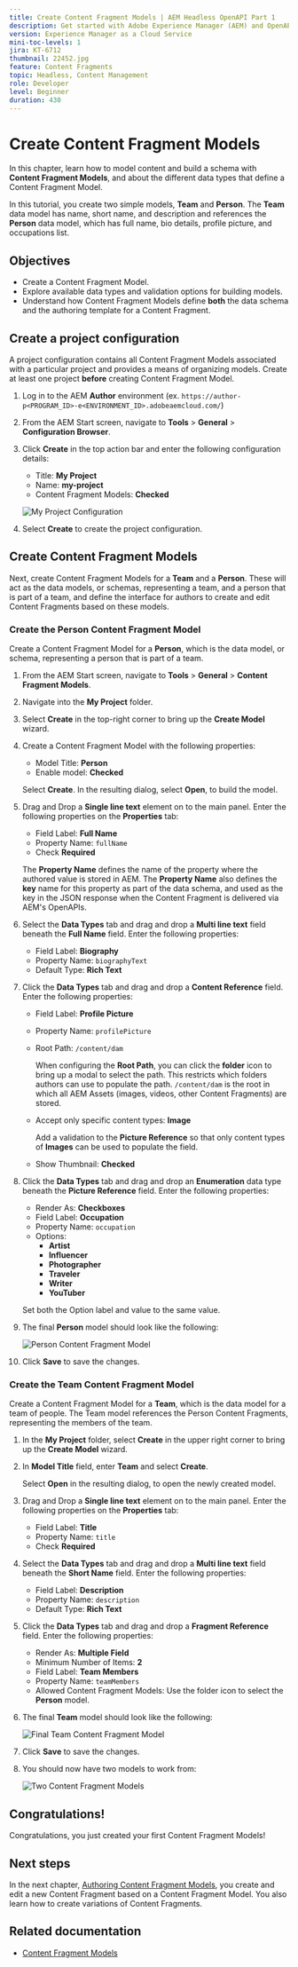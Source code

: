 ```yaml
---
title: Create Content Fragment Models | AEM Headless OpenAPI Part 1
description: Get started with Adobe Experience Manager (AEM) and OpenAPI. Learn how to model content and build a schema with Content Fragment Models in AEM. Review existing models and create a model. Learn about the different data types that can be used to define a schema.
version: Experience Manager as a Cloud Service
mini-toc-levels: 1
jira: KT-6712
thumbnail: 22452.jpg
feature: Content Fragments
topic: Headless, Content Management
role: Developer
level: Beginner
duration: 430
---
```

# Create Content Fragment Models

In this chapter, learn how to model content and build a schema with **Content Fragment Models**, and about the different data types that define a Content Fragment Model.

In this tutorial, you create two simple models, **Team** and **Person**. The **Team** data model has name, short name, and description and references the **Person** data model, which has full name, bio details, profile picture, and occupations list.

## Objectives

* Create a Content Fragment Model.
* Explore available data types and validation options for building models.
* Understand how Content Fragment Models define **both** the data schema and the authoring template for a Content Fragment.

## Create a project configuration

A project configuration contains all Content Fragment Models associated with a particular project and provides a means of organizing models. Create at least one project **before** creating Content Fragment Model.

1. Log in to the AEM **Author** environment (ex. `https://author-p<PROGRAM_ID>-e<ENVIRONMENT_ID>.adobeaemcloud.com/`)
1. From the AEM Start screen, navigate to **Tools** > **General** > **Configuration Browser**.
1. Click **Create** in the top action bar and enter the following configuration details:
    * Title: **My Project**
    * Name: **my-project**
    * Content Fragment Models: **Checked**

    ![My Project Configuration](assets/1/create-configuration.png)

1. Select **Create** to create the project configuration.

## Create Content Fragment Models

Next, create Content Fragment Models for a **Team** and a **Person**. These will act as the data models, or schemas, representing a team, and a person that is part of a team, and define the interface for authors to create and edit Content Fragments based on these models.

### Create the Person Content Fragment Model

Create a Content Fragment Model for a **Person**, which is the data model, or schema, representing a person that is part of a team.

1.  From the AEM Start screen, navigate to **Tools** > **General** > **Content Fragment Models**.
1.  Navigate into the **My Project** folder.
1.  Select **Create** in the top-right corner to bring up the **Create Model** wizard.
1.  Create a Content Fragment Model with the following properties:

    * Model Title: **Person** 
    * Enable model: **Checked**
    
    Select **Create**. In the resulting dialog, select **Open**, to build the model.

1.  Drag and Drop a **Single line text** element on to the main panel. Enter the following properties on the **Properties** tab:

    * Field Label: **Full Name**
    * Property Name: `fullName`
    * Check **Required**

    The **Property Name** defines the name of the property where the authored value is stored in AEM. The **Property Name** also defines the **key** name for this property as part of the data schema, and used as the key in the JSON response when the Content Fragment is delivered via AEM's OpenAPIs.

1.  Select the **Data Types** tab and drag and drop a **Multi line text** field beneath the **Full Name** field. Enter the following properties:

    * Field Label: **Biography**
    * Property Name: `biographyText`
    * Default Type: **Rich Text**

1.  Click the **Data Types** tab and drag and drop a **Content Reference** field. Enter the following properties:

    * Field Label: **Profile Picture**
    * Property Name: `profilePicture`
    * Root Path: `/content/dam`

        When configuring the **Root Path**, you can click the **folder** icon to bring up a modal to select the path. This restricts which folders authors can use to populate the path. `/content/dam` is the root in which all AEM Assets (images, videos, other Content Fragments) are stored.

    * Accept only specific content types: **Image**

        Add a validation to the **Picture Reference** so that only content types of **Images** can be used to populate the field.

    * Show Thumbnail: **Checked**

1.  Click the **Data Types** tab and drag and drop an **Enumeration**  data type beneath the **Picture Reference** field. Enter the following properties:

    * Render As: **Checkboxes**
    * Field Label: **Occupation**
    * Property Name: `occupation`
    * Options: 
        * **Artist**
        * **Influencer**
        * **Photographer**
        * **Traveler**
        * **Writer**
        * **YouTuber**

    Set both the Option label and value to the same value.

1.  The final **Person** model should look like the following:

    ![Person Content Fragment Model](assets/1/person-content-fragment-model.png)

1. Click **Save** to save the changes.

### Create the Team Content Fragment Model

Create a Content Fragment Model for a **Team**, which is the data model for a team of people. The Team model references the Person Content Fragments, representing the members of the team.

1.  In the **My Project** folder, select **Create** in the upper right corner to bring up the **Create Model** wizard.
1.  In **Model Title** field, enter **Team** and select **Create**.

    Select **Open** in the resulting dialog, to open the newly created model.

1.  Drag and Drop a **Single line text** element on to the main panel. Enter the following properties on the **Properties** tab:

    * Field Label: **Title**
    * Property Name: `title`
    * Check **Required**

1.  Select the **Data Types** tab and drag and drop a **Multi line text** field beneath the **Short Name** field. Enter the following properties:

    * Field Label: **Description**
    * Property Name: `description`
    * Default Type: **Rich Text**

1.  Click the **Data Types** tab and drag and drop a **Fragment Reference** field. Enter the following properties:

    * Render As: **Multiple Field**
    * Minimum Number of Items: **2**
    * Field Label: **Team Members**
    * Property Name: `teamMembers`
    * Allowed Content Fragment Models: Use the folder icon to select the **Person** model.

1.  The final **Team** model should look like the following:

    ![Final Team Content Fragment Model](assets/1/team-content-fragment-model.png)

1.  Click **Save** to save the changes.

1.  You should now have two models to work from:

    ![Two Content Fragment Models](assets/1/two-content-fragment-models.png)

## Congratulations!

Congratulations, you just created your first Content Fragment Models!

## Next steps

In the next chapter, [Authoring Content Fragment Models](2-author-content-fragments.md), you create and edit a new Content Fragment based on a Content Fragment Model. You also learn how to create variations of Content Fragments.

## Related documentation

* [Content Fragment Models](https://experienceleague.adobe.com/docs/experience-manager-cloud-service/content/assets/content-fragments/content-fragments-models.html)

